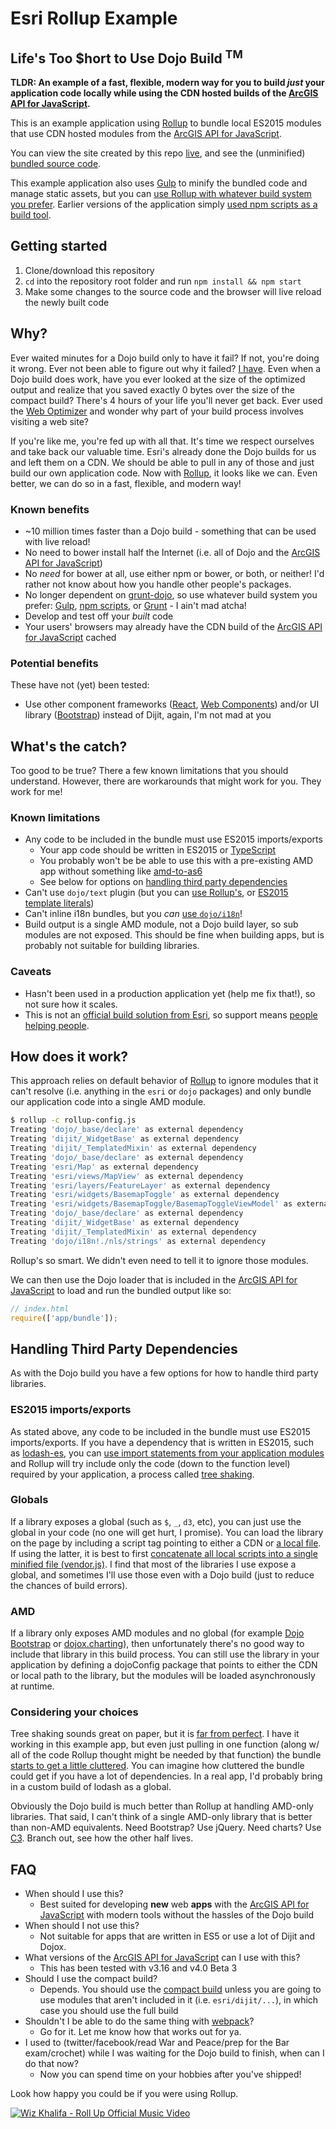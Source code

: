 # Esri Rollup Example

## Life's Too $hort to Use Dojo Build <sup>TM</sup>

**TLDR: An example of a fast, flexible, modern way for you to build *just* your application code locally while using the CDN hosted builds of the [ArcGIS API for JavaScript].**

This is an example application using [Rollup] to bundle local ES2015 modules that use CDN hosted modules from the [ArcGIS API for JavaScript].

You can view the site created by this repo [live](http://tomwayson.github.io/esri-rollup-example/), and see the (unminified) [bundled source code](http://tomwayson.github.io/esri-rollup-example/app/bundle.js).

This example application also uses [Gulp] to minify the bundled code and manage static assets, but you can [use Rollup with whatever build system you prefer](https://github.com/rollup/rollup/wiki/Build-tools). Earlier versions of the application simply [used npm scripts as a build tool](https://github.com/tomwayson/esri-rollup-example/blob/v0.0.8/package.json#L17-L21).

## Getting started

1. Clone/download this repository
2. `cd` into the repository root folder and run
`npm install && npm start`
3. Make some changes to the source code and the browser will live reload the newly built code

## Why?

Ever waited minutes for a Dojo build only to have it fail? If not, you're doing it wrong. Ever not been able to figure out why it failed? [I have](https://github.com/odoe/generator-arcgis-js-app/issues/11). Even when a Dojo build does work, have you ever looked at the size of the optimized output and realize that you saved exactly 0 bytes over the size of the compact build? There's 4 hours of your life you'll never get back. Ever used the [Web Optimizer](https://jso.arcgis.com/) and wonder why part of your build process involves visiting a web site?

If you're like me, you're fed up with all that. It's time we respect ourselves and take back our valuable time. Esri's already done the Dojo builds for us and left them on a CDN. We should be able to pull in any of those and just build our own application code. Now with [Rollup], it looks like we can. Even better, we can do so in a fast, flexible, and modern way!

### Known benefits
* ~10 million times faster than a Dojo build - something that can be used with live reload!
* No need to bower install half the Internet (i.e. all of Dojo and the [ArcGIS API for JavaScript])
* No _need_ for bower at all, use either npm or bower, or both, or neither! I'd rather not know about how you handle other people's packages.
* No longer dependent on [grunt-dojo](https://www.npmjs.com/package/grunt-dojo), so use whatever build system you prefer: [Gulp], [npm scripts](http://blog.keithcirkel.co.uk/how-to-use-npm-as-a-build-tool/), or [Grunt](https://github.com/chrisprice/grunt-rollup) - I ain't mad atcha!
* Develop and test off your _built_ code
* Your users' browsers may already have the CDN build of the [ArcGIS API for JavaScript] cached

### Potential benefits
These have not (yet) been tested:
* Use other component frameworks ([React](https://github.com/odoe/esrijs4-vm-react), [Web Components](https://github.com/patrickarlt/custom-elements-dev-summit-2016)) and/or UI library ([Bootstrap]) instead of Dijit, again, I'm not mad at you

## What's the catch?

Too good to be true? There a few known limitations that you should understand. However, there are workarounds that might work for you. They work for me!

### Known limitations
* Any code to be included in the bundle must use ES2015 imports/exports
  * Your app code should be written in ES2015 or [TypeScript](https://github.com/rollup/rollup-plugin-typescript)
  * You probably won't be be able to use this with a pre-existing AMD app without something like [amd-to-as6](https://github.com/jonbretman/amd-to-as6)
  * See below for options on [handling third party dependencies](#handling-third-party-dependencies)
* Can't use `dojo/text` plugin (but you can [use Rollup's](https://github.com/tomwayson/esri-rollup-example/blob/4bd1b8819b36a009b70f02ba1e0eb82025f072c7/src/SidePanel.js#L4-L6), or [ES2015 template literals](https://github.com/tomwayson/esri-rollup-example/blob/e7f239c5e042ba2fc68d40093a10aa01a6176585/src/app/App.js#L13-L20))
* Can't inline i18n bundles, but you _can_ [use `dojo/i18n`](https://github.com/tomwayson/esri-rollup-example/blob/4bd1b8819b36a009b70f02ba1e0eb82025f072c7/src/SidePanel.js#L7)!
* Build output is a single AMD module, not a Dojo build layer, so sub modules are not exposed. This should be fine when building apps, but is probably not suitable for building libraries.

### Caveats
* Hasn't been used in a production application yet (help me fix that!), so not sure how it scales.
* This is not an [official build solution from Esri](https://developers.arcgis.com/javascript/jshelp/inside_bower_custom_builds.html), so support means [people helping people](https://github.com/tomwayson/esri-rollup-example/issues).

## How does it work?

This approach relies on default behavior of [Rollup] to ignore modules that it can't resolve (i.e. anything in the `esri` or `dojo` packages) and only bundle our application code into a single AMD module.

```bash
$ rollup -c rollup-config.js
Treating 'dojo/_base/declare' as external dependency
Treating 'dijit/_WidgetBase' as external dependency
Treating 'dijit/_TemplatedMixin' as external dependency
Treating 'dojo/_base/declare' as external dependency
Treating 'esri/Map' as external dependency
Treating 'esri/views/MapView' as external dependency
Treating 'esri/layers/FeatureLayer' as external dependency
Treating 'esri/widgets/BasemapToggle' as external dependency
Treating 'esri/widgets/BasemapToggle/BasemapToggleViewModel' as external dependency
Treating 'dojo/_base/declare' as external dependency
Treating 'dijit/_WidgetBase' as external dependency
Treating 'dijit/_TemplatedMixin' as external dependency
Treating 'dojo/i18n!./nls/strings' as external dependency
```

Rollup's so smart. We didn't even need to tell it to ignore those modules.

We can then use the Dojo loader that is included in the [ArcGIS API for JavaScript] to load and run the bundled output like so:

```js
// index.html
require(['app/bundle']);
```

## Handling Third Party Dependencies

As with the Dojo build you have a few options for how to handle third party libraries.

### ES2015 imports/exports

As stated above, any code to be included in the bundle must use ES2015 imports/exports. If you have a dependency that is written in ES2015, such as [lodash-es](https://www.npmjs.com/package/lodash-es), you can [use import statements from your application modules](https://github.com/rollup/rollup-plugin-typescript) and Rollup will try include only the code (down to the function level) required by your application, a process called [tree shaking](https://medium.com/@Rich_Harris/tree-shaking-versus-dead-code-elimination-d3765df85c80).

### Globals

If a library exposes a global (such as `$`, `_`, `d3`, etc), you can just use the global in your code (no one will get hurt, I promise). You can load the library on the page by including a script tag pointing to either a CDN or [a local file](https://github.com/tomwayson/esri-rollup-example/blob/84b0c433ab37ceca860df2c72b3c412501e7bb97/src/index.html#L26). If using the latter, it is best to first [concatenate all local scripts into a single minified file (vendor.js)](https://github.com/tomwayson/esri-rollup-example/blob/84b0c433ab37ceca860df2c72b3c412501e7bb97/gulpfile.js#L73-L88). I find that most of the libraries I use expose a global, and sometimes I'll use those even with a Dojo build (just to reduce the chances of build errors).

### AMD

If a library only exposes AMD modules and no global (for example [Dojo Bootstrap](http://xsokev.github.io/Dojo-Bootstrap/) or [dojox.charting](https://dojotoolkit.org/reference-guide/1.10/dojox/charting.html)), then unfortunately there's no good way to include that library in this build process. You can still use the library in your application by defining a dojoConfig package that points to either the CDN or local path to the library, but the modules will be loaded asynchronously at runtime.

### Considering your choices

Tree shaking sounds great on paper, but it is [far from perfect](https://github.com/rollup/rollup/issues/45#issuecomment-168127982). I have it working in this example app, but even just pulling in one function (along w/ all of the code Rollup thought might be needed by that function) the bundle [starts to get a little cluttered](http://tomwayson.github.io/esri-rollup-example/app/bundle.js). You can imagine how cluttered the bundle could get if you have a lot of dependencies. In a real app, I'd probably bring in a custom build of lodash as a global.

Obviously the Dojo build is much better than Rollup at handling AMD-only libraries. That said, I can't think of a single AMD-only library that is better than non-AMD equivalents. Need Bootstrap? Use jQuery. Need charts? Use [C3](http://c3js.org/). Branch out, see how the other half lives.

## FAQ
* When should I use this?
  * Best suited for developing **new** web **apps** with the [ArcGIS API for JavaScript] with modern tools without the hassles of the Dojo build
* When should I not use this?
  * Not suitable for apps that are written in ES5 or use a lot of Dijit and Dojox.
* What versions of the [ArcGIS API for JavaScript] can I use with this?
  * This has been tested with v3.16 and v4.0 Beta 3
* Should I use the compact build?
  * Depends. You should use the [compact build](https://developers.arcgis.com/javascript/jshelp/intro_accessapi.html#compact-build) unless you are going to use modules that aren't included in it (i.e. `esri/dijit/...`), in which case you should use the full build
* Shouldn't I be able to do the same thing with [webpack](https://webpack.github.io/)?
  * Go for it. Let me know how that works out for ya.
* I used to (twitter/facebook/read War and Peace/prep for the Bar exam/crochet) while I was waiting for the Dojo build to finish, when can I do that now?
  * Now you can spend time on your hobbies after you've shipped!

Look how happy you could be if you were using Rollup.

[![Wiz Khalifa - Roll Up Official Music Video](https://img.youtube.com/vi/UhQz-0QVmQ0/0.jpg)](https://www.youtube.com/watch?v=UhQz-0QVmQ0)

[Rollup]:http://rollupjs.org
[ArcGIS API for JavaScript]:https://developers.arcgis.com/javascript/
[Gulp]:http://gulpjs.com/
[Bootstrap]:http://getbootstrap.com/
